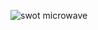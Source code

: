 ![swot microwave](https://user-images.githubusercontent.com/98878326/154840265-5d7ad61b-9b76-4f2a-beb9-edbfab2b035c.png)

